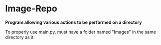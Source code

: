 # Image-Repo
<b>Program allowing various actions to be performed on a directory</b>

To properly use main.py, must have a folder named "Images" in the same directory as it.
